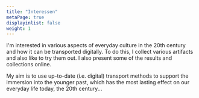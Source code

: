 ```yaml
---
title: "Interessen"
metaPage: true
displayinlist: false
weight: 1
---
```


I'm interested in various aspects of everyday culture in the 20th century and how it can be transported digitally. To do this, I collect various artifacts and also like to try them out. I also present some of the results and collections online. 

My aim is to use up-to-date (i.e. digital) transport methods to support the immersion into the younger past, which has the most lasting effect on our everyday life today, the 20th century...
